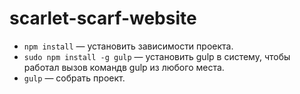 # scarlet-scarf-website

* `npm install` — установить зависимости проекта.
* `sudo npm install -g gulp` — установить gulp в систему, чтобы работал вызов командв gulp из любого места.
* `gulp` — собрать проект.
